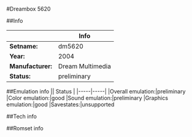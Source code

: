 #Dreambox 5620

##Info

||Info|
|-----|-----|
|**Setname:**|dm5620
|**Year:**|2004
|**Manufacturer:**|Dream Multimedia
|**Status:**|preliminary

##Emulation info
|| Status |
|-----|-----|
|Overall emulation:|preliminary
|Color emulation:|good
|Sound emulation:|preliminary
|Graphics emulation:|good
|Savestates:|unsupported

##Tech info

##Romset info

<!--- START OF EDITED COMMENT DO NOT TOUCH TEXT ABOVE-->
